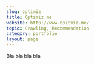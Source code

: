 ```yaml
---
slug: optimiz
title: Optimiz.me
website: http://www.opitmiz.me/
topic: Crawling, Recommendation
category: portfolio
layout: page
---
```

Bla bla bla bla
